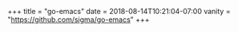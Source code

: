 +++
title = "go-emacs"
date = 2018-08-14T10:21:04-07:00
vanity = "https://github.com/sigma/go-emacs"
+++

